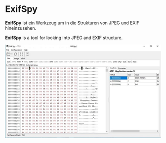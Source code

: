 # ExifSpy

<b>ExifSpy</b> ist ein Werkzeug um in die Strukturen von JPEG und EXIF hineinzusehen. 

<b>ExifSpy</b> is a tool for looking into JPEG and EXIF structure.

![ExifSpy](ExifSpy.JPG)
